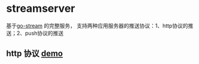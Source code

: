 # streamserver
基于[go-stream](https://github.com/xpwu/go-stream) 的完整服务，
支持两种应用服务器的推送协议：1、http协议的推送；2、push协议的推送


## http 协议 [demo](https://github.com/xpwu/streamserver/blob/master/test/push.http) 